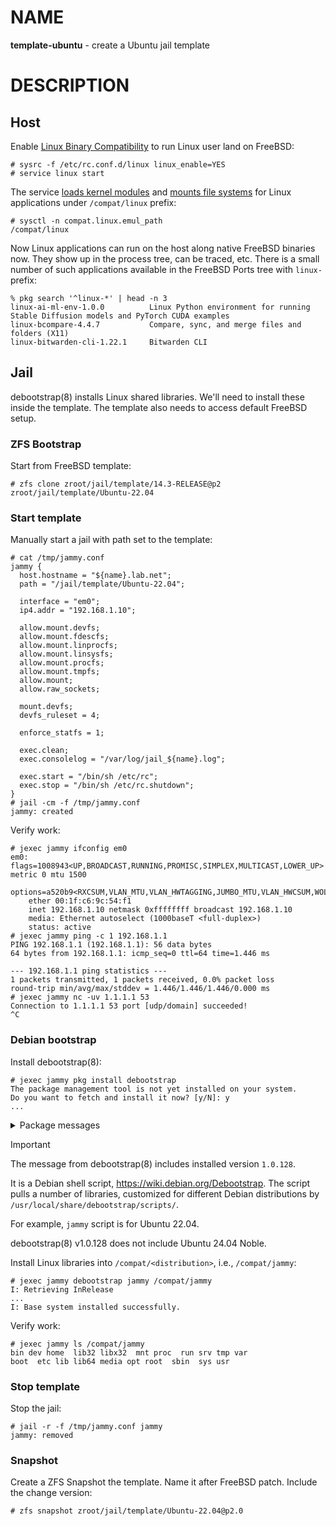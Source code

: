# NAME

**template-ubuntu** - create a Ubuntu jail template


# DESCRIPTION

## Host

Enable
[Linux Binary Compatibility](https://docs.freebsd.org/en/books/handbook/linuxemu/#linuxemu)
to run Linux user land on FreeBSD:

```console
# sysrc -f /etc/rc.conf.d/linux linux_enable=YES
# service linux start
```

The service
[loads kernel modules](https://github.com/freebsd/freebsd-src/blob/ae5914c0e4478fd35ef9db3f32665b60e04d5a6f/libexec/rc/rc.d/linux#L32-L63)
and
[mounts file systems](https://github.com/freebsd/freebsd-src/blob/ae5914c0e4478fd35ef9db3f32665b60e04d5a6f/libexec/rc/rc.d/linux#L74-L80)
for Linux applications under `/compat/linux` prefix:

```console
# sysctl -n compat.linux.emul_path
/compat/linux
```

Now Linux applications can run on the host along native FreeBSD binaries now.
They show up in the process tree, can be traced, etc. There is a small number
of such applications available in the FreeBSD Ports tree with `linux-` prefix:

```console
% pkg search '^linux-*' | head -n 3
linux-ai-ml-env-1.0.0          Linux Python environment for running Stable Diffusion models and PyTorch CUDA examples
linux-bcompare-4.4.7           Compare, sync, and merge files and folders (X11)
linux-bitwarden-cli-1.22.1     Bitwarden CLI
```

## Jail

debootstrap(8) installs Linux shared libraries. We'll need to install these
inside the template. The template also needs to access default FreeBSD setup.

### ZFS Bootstrap

Start from FreeBSD template:

```console
# zfs clone zroot/jail/template/14.3-RELEASE@p2 zroot/jail/template/Ubuntu-22.04
```

### Start template

Manually start a jail with path set to the template:

```console
# cat /tmp/jammy.conf
jammy {
  host.hostname = "${name}.lab.net";
  path = "/jail/template/Ubuntu-22.04";

  interface = "em0";
  ip4.addr = "192.168.1.10";

  allow.mount.devfs;
  allow.mount.fdescfs;
  allow.mount.linprocfs;
  allow.mount.linsysfs;
  allow.mount.procfs;
  allow.mount.tmpfs;
  allow.mount;
  allow.raw_sockets;

  mount.devfs;
  devfs_ruleset = 4;

  enforce_statfs = 1;

  exec.clean;
  exec.consolelog = "/var/log/jail_${name}.log";

  exec.start = "/bin/sh /etc/rc";
  exec.stop = "/bin/sh /etc/rc.shutdown";
}
# jail -cm -f /tmp/jammy.conf
jammy: created
```

Verify work:

```console
# jexec jammy ifconfig em0
em0: flags=1008943<UP,BROADCAST,RUNNING,PROMISC,SIMPLEX,MULTICAST,LOWER_UP> metric 0 mtu 1500
	options=a520b9<RXCSUM,VLAN_MTU,VLAN_HWTAGGING,JUMBO_MTU,VLAN_HWCSUM,WOL_MAGIC,VLAN_HWFILTER,VLAN_HWTSO,RXCSUM_IPV6,HWSTATS>
	ether 00:1f:c6:9c:54:f1
	inet 192.168.1.10 netmask 0xffffffff broadcast 192.168.1.10
	media: Ethernet autoselect (1000baseT <full-duplex>)
	status: active
# jexec jammy ping -c 1 192.168.1.1
PING 192.168.1.1 (192.168.1.1): 56 data bytes
64 bytes from 192.168.1.1: icmp_seq=0 ttl=64 time=1.446 ms

--- 192.168.1.1 ping statistics ---
1 packets transmitted, 1 packets received, 0.0% packet loss
round-trip min/avg/max/stddev = 1.446/1.446/1.446/0.000 ms
# jexec jammy nc -uv 1.1.1.1 53
Connection to 1.1.1.1 53 port [udp/domain] succeeded!
^C
```

### Debian bootstrap

Install debootstrap(8):

```console
# jexec jammy pkg install debootstrap
The package management tool is not yet installed on your system.
Do you want to fetch and install it now? [y/N]: y
...
```

<details>
<summary>Package messages</summary>

```
=====
Message from debootstrap-1.0.128n2_4:

--
To successfully create an installation of Debian or Ubuntu
debootstrap requires the following kernel modules to be loaded:

linux64 fdescfs linprocfs linsysfs tmpfs

To install Ubuntu 18.04 LTS (Bionic Beaver) into /compat/ubuntu, run as root:

debootstrap bionic /compat/ubuntu
```

</details>

> [!IMPORTANT]
> The message from debootstrap(8) includes installed version `1.0.128`.
>
> It is a Debian shell script, https://wiki.debian.org/Debootstrap. The script
> pulls a number of libraries, customized for different Debian distributions by
> `/usr/local/share/debootstrap/scripts/`.
>
> For example, `jammy` script is for Ubuntu 22.04.
>
> debootstrap(8) v1.0.128 does not include Ubuntu 24.04 Noble.

Install Linux libraries into `/compat/<distribution>`, i.e., `/compat/jammy`:

```console
# jexec jammy debootstrap jammy /compat/jammy
I: Retrieving InRelease
...
I: Base system installed successfully.
```

Verify work:

```console
# jexec jammy ls /compat/jammy
bin dev home  lib32 libx32  mnt proc  run srv tmp var
boot  etc lib lib64 media opt root  sbin  sys usr
```

### Stop template

Stop the jail:

```console
# jail -r -f /tmp/jammy.conf jammy
jammy: removed
```

### Snapshot

Create a ZFS Snapshot the template. Name it after FreeBSD patch. Include the
change version:

```console
# zfs snapshot zroot/jail/template/Ubuntu-22.04@p2.0
```
